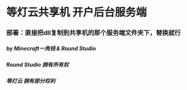 # 等灯云共享机 开户后台服务端

### 部署：直接把dll复制到共享机的那个服务端文件夹下，替换就行
##### by Minecraft一角钱 & Round Studio

##### Round Studio 拥有所有权
##### 等灯云 拥有部分权利
